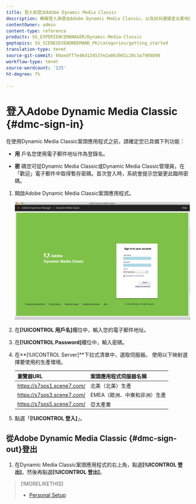 ```yaml
---
title: 登入和登出Adobe Dynamic Media Classic
description: 瞭解登入與登出Adobe Dynamic Media Classic，以及如何連接至北美地區(NA)或歐洲、中東、非洲(EMEA)或亞太地區(APAC)的生產環境伺服器。
contentOwner: admin
content-type: reference
products: SG_EXPERIENCEMANAGER/Dynamic-Media-Classic
geptopics: SG_SCENESEVENONDEMAND_PK/categories/getting_started
translation-type: tm+mt
source-git-commit: 60aedff7e46d134537e2a0639d1c28c3a7909b90
workflow-type: tm+mt
source-wordcount: '225'
ht-degree: 7%

---
```



<!-- UPDATE THIS TOPIC AFTER DECEMBER 31, 2020!!!!! -->

# 登入Adobe Dynamic Media Classic {#dmc-sign-in}

在使用Dynamic Media Classic案頭應用程式之前，請確定您已具備下列功能：

* **用**
戶名您使用電子郵件地址作為登錄名。

* **密**
碼您可從Dynamic Media Classic或Dynamic Media Classic管理員，在「歡迎」電子郵件中取得暫存密碼。首次登入時，系統會提示您變更此臨時密碼。

1. 開啟Adobe Dynamic Media Classic案頭應用程式。

   ![Dynamic Media Classic登入](/help/assets/dmclassic-login1.png)

1. 在&#x200B;**[!UICONTROL 用戶名]**&#x200B;欄位中，輸入您的電子郵件地址。
1. 在&#x200B;**[!UICONTROL Password]**&#x200B;欄位中，輸入密碼。
1. 在&#x200B;**[!UICONTROL Server]**下拉式清單中，選取伺服器。
使用以下映射選擇要使用的生產環境。

   | 瀏覽器URL | 案頭應用程式伺服器名稱 |
   |---|---|
   | https://s7sps1.scene7.com/ | 北美（北美）生產 |
   | https://s7sps3.scene7.com/ | EMEA（歐洲、中東和非洲）生產 |
   | https://s7sps5.scene7.com/ | 亞太產業 |

1. 點選「**[!UICONTROL 登入]**」。

## 從Adobe Dynamic Media Classic {#dmc-sign-out}登出

1. 在Dynamic Media Classic案頭應用程式的右上角，點選&#x200B;**[!UICONTROL 登出]**，然後再點選&#x200B;**[!UICONTROL 登出]**。

>[!MORELIKETHIS]
>
>* [Personal Setup](personal-setup.md#personal_setup)

